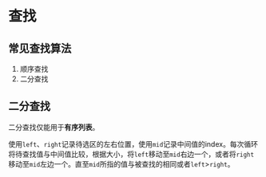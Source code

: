 # 查找

## 常见查找算法

1. 顺序查找
2. 二分查找

## 二分查找

二分查找仅能用于**有序列表**。  

使用`left`、`right`记录待选区的左右位置，使用`mid`记录中间值的index。每次循环将待查找值与中间值比较，根据大小，将`left`移动至`mid`右边一个，或者将`right`移动至`mid`左边一个。直至`mid`所指的值与被查找的相同或者`left`>`right`。  

